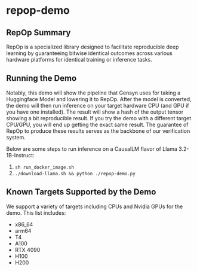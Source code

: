 # repop-demo

## RepOp Summary
RepOp is a specialized library designed to facilitate reproducible deep learning by guaranteeing bitwise identical outcomes across various hardware platforms for identical training or inference tasks.


## Running the Demo
Notably, this demo will show the pipeline that Gensyn uses for taking a Huggingface Model and lowering it to RepOp.
After the model is converted, the demo will then run inference on your target hardware CPU (and GPU if you have one installed).
The result will show a hash of the output tensor showing a bit reproducible result. If you try the demo with a different target CPU/GPU,
you will end up getting the exact same result. The guarantee of RepOp to produce these results serves as the backbone of our 
verification system.

Below are some steps to run inference on a CausalLM flavor of Llama 3.2-1B-Instruct:
1. `sh run_docker_image.sh`
2. `./download-llama.sh && python ./repop-demo.py`

## Known Targets Supported by the Demo
We support a variety of targets including CPUs and Nvidia GPUs for the demo. This list includes:
* x86_64
* arm64
* T4
* A100
* RTX 4090
* H100
* H200